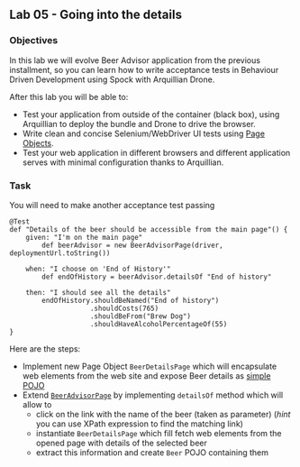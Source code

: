 ## Lab 05 - Going into the details

### Objectives

In this lab we will evolve Beer Advisor application from the previous installment, so you can learn how to write acceptance tests in Behaviour Driven Development using Spock with Arquillian Drone.

After this lab you will be able to:
* Test your application from outside of the container (black box), using Arquillian to deploy the bundle and Drone to drive the browser.
* Write clean and concise Selenium/WebDriver UI tests using [Page Objects](http://code.google.com/p/selenium/wiki/PageObjects).
* Test your web application in different browsers and different application serves with minimal configuration thanks to Arquillian.

### Task

You will need to make another acceptance test passing
	
	@Test
    def "Details of the beer should be accessible from the main page"() {
		given: "I'm on the main page"
        	def beerAdvisor = new BeerAdvisorPage(driver, deploymentUrl.toString())

     	when: "I choose on 'End of History'"
        	def endOfHistory = beerAdvisor.detailsOf "End of history"

      	then: "I should see all the details"
        	endOfHistory.shouldBeNamed("End of history")
                        .shouldCosts(765)
                        .shouldBeFrom("Brew Dog")
                        .shouldHaveAlcoholPercentageOf(55)
    }

Here are the steps:
* Implement new Page Object `BeerDetailsPage` which will encapsulate web elements from the web site and expose Beer details as [simple POJO](https://github.com/ctpconsulting/chopen-workshop-arquillian/blob/master/lab05/web/src/test/java/ch/open/arquillian/lab05/ui/web/Beer.java)
* Extend [`BeerAdvisorPage`](https://github.com/ctpconsulting/chopen-workshop-arquillian/blob/master/lab05/web/src/test/java/ch/open/arquillian/lab05/ui/web/BeerAdvisorPage.java#L35) by implementing `detailsOf` method which will allow to
	* click on the link with the name of the beer (taken as parameter) (_hint_ you can use XPath expression to find the matching link)
	* instantiate `BeerDetailsPage` which fill fetch web elements from the opened page with details of the selected beer
	* extract this information and create `Beer` POJO containing them

